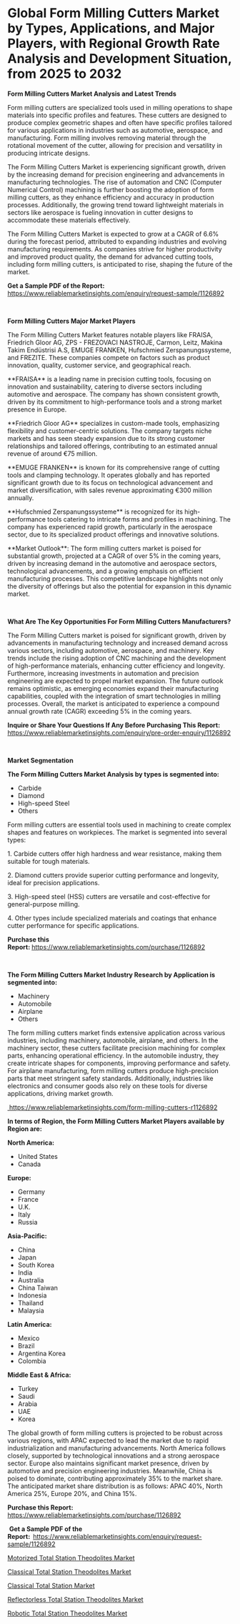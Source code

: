 <p><h1>Global Form Milling Cutters Market by Types, Applications, and Major Players, with Regional Growth Rate Analysis and Development Situation, from 2025 to 2032</h1></p><p><strong>Form Milling Cutters Market Analysis and Latest Trends</strong></p>
<p><p>Form milling cutters are specialized tools used in milling operations to shape materials into specific profiles and features. These cutters are designed to produce complex geometric shapes and often have specific profiles tailored for various applications in industries such as automotive, aerospace, and manufacturing. Form milling involves removing material through the rotational movement of the cutter, allowing for precision and versatility in producing intricate designs.</p><p>The Form Milling Cutters Market is experiencing significant growth, driven by the increasing demand for precision engineering and advancements in manufacturing technologies. The rise of automation and CNC (Computer Numerical Control) machining is further boosting the adoption of form milling cutters, as they enhance efficiency and accuracy in production processes. Additionally, the growing trend toward lightweight materials in sectors like aerospace is fueling innovation in cutter designs to accommodate these materials effectively.</p><p>The Form Milling Cutters Market is expected to grow at a CAGR of 6.6% during the forecast period, attributed to expanding industries and evolving manufacturing requirements. As companies strive for higher productivity and improved product quality, the demand for advanced cutting tools, including form milling cutters, is anticipated to rise, shaping the future of the market.</p></p>
<p><strong>Get a Sample PDF of the Report:&nbsp;</strong> <a href="https://www.reliablemarketinsights.com/enquiry/request-sample/1126892?utm_campaign=1894&utm_medium=2&utm_source=Github&utm_content=ia&utm_term=28022025&utm_id=form-milling-cutters">https://www.reliablemarketinsights.com/enquiry/request-sample/1126892</a></p>
<p>&nbsp;</p>
<p><strong>Form Milling Cutters Major Market Players</strong></p>
<p><p>The Form Milling Cutters Market features notable players like FRAISA, Friedrich Gloor AG, ZPS - FREZOVACI NASTROJE, Carmon, Leitz, Makina Takim Endüstrisi A.S, EMUGE FRANKEN, Hufschmied Zerspanungssysteme, and FREZITE. These companies compete on factors such as product innovation, quality, customer service, and geographical reach.</p><p>**FRAISA** is a leading name in precision cutting tools, focusing on innovation and sustainability, catering to diverse sectors including automotive and aerospace. The company has shown consistent growth, driven by its commitment to high-performance tools and a strong market presence in Europe.</p><p>**Friedrich Gloor AG** specializes in custom-made tools, emphasizing flexibility and customer-centric solutions. The company targets niche markets and has seen steady expansion due to its strong customer relationships and tailored offerings, contributing to an estimated annual revenue of around €75 million.</p><p>**EMUGE FRANKEN** is known for its comprehensive range of cutting tools and clamping technology. It operates globally and has reported significant growth due to its focus on technological advancement and market diversification, with sales revenue approximating €300 million annually.</p><p>**Hufschmied Zerspanungssysteme** is recognized for its high-performance tools catering to intricate forms and profiles in machining. The company has experienced rapid growth, particularly in the aerospace sector, due to its specialized product offerings and innovative solutions.</p><p>**Market Outlook**: The form milling cutters market is poised for substantial growth, projected at a CAGR of over 5% in the coming years, driven by increasing demand in the automotive and aerospace sectors, technological advancements, and a growing emphasis on efficient manufacturing processes. This competitive landscape highlights not only the diversity of offerings but also the potential for expansion in this dynamic market.</p></p>
<p>&nbsp;</p>
<p><strong>What Are The Key Opportunities For Form Milling Cutters Manufacturers?</strong></p>
<p><p>The Form Milling Cutters market is poised for significant growth, driven by advancements in manufacturing technology and increased demand across various sectors, including automotive, aerospace, and machinery. Key trends include the rising adoption of CNC machining and the development of high-performance materials, enhancing cutter efficiency and longevity. Furthermore, increasing investments in automation and precision engineering are expected to propel market expansion. The future outlook remains optimistic, as emerging economies expand their manufacturing capabilities, coupled with the integration of smart technologies in milling processes. Overall, the market is anticipated to experience a compound annual growth rate (CAGR) exceeding 5% in the coming years.</p></p>
<p><strong>Inquire or Share Your Questions If Any Before Purchasing This Report:</strong> <a href="https://www.reliablemarketinsights.com/enquiry/pre-order-enquiry/1126892?utm_campaign=1894&utm_medium=2&utm_source=Github&utm_content=ia&utm_term=28022025&utm_id=form-milling-cutters">https://www.reliablemarketinsights.com/enquiry/pre-order-enquiry/1126892</a></p>
<p>&nbsp;</p>
<p><strong>Market Segmentation</strong></p>
<p><strong>The Form Milling Cutters Market Analysis by types is segmented into:</strong></p>
<p><ul><li>Carbide</li><li>Diamond</li><li>High-speed Steel</li><li>Others</li></ul></p>
<p><p>Form milling cutters are essential tools used in machining to create complex shapes and features on workpieces. The market is segmented into several types: </p><p>1. Carbide cutters offer high hardness and wear resistance, making them suitable for tough materials.</p><p>2. Diamond cutters provide superior cutting performance and longevity, ideal for precision applications.</p><p>3. High-speed steel (HSS) cutters are versatile and cost-effective for general-purpose milling.</p><p>4. Other types include specialized materials and coatings that enhance cutter performance for specific applications.</p></p>
<p><strong>Purchase this Report:&nbsp;</strong><a href="https://www.reliablemarketinsights.com/purchase/1126892?utm_campaign=1894&utm_medium=2&utm_source=Github&utm_content=ia&utm_term=28022025&utm_id=form-milling-cutters">https://www.reliablemarketinsights.com/purchase/1126892</a></p>
<p>&nbsp;</p>
<p><strong>The Form Milling Cutters Market Industry Research by Application is segmented into:</strong></p>
<p><ul><li>Machinery</li><li>Automobile</li><li>Airplane</li><li>Others</li></ul></p>
<p><p>The form milling cutters market finds extensive application across various industries, including machinery, automobile, airplane, and others. In the machinery sector, these cutters facilitate precision machining for complex parts, enhancing operational efficiency. In the automobile industry, they create intricate shapes for components, improving performance and safety. For airplane manufacturing, form milling cutters produce high-precision parts that meet stringent safety standards. Additionally, industries like electronics and consumer goods also rely on these tools for diverse applications, driving market growth.</p></p>
<p><a href="https://www.reliablemarketinsights.com/form-milling-cutters-r1126892?utm_campaign=1894&utm_medium=2&utm_source=Github&utm_content=ia&utm_term=28022025&utm_id=form-milling-cutters">&nbsp;https://www.reliablemarketinsights.com/form-milling-cutters-r1126892</a></p>
<p><strong>In terms of Region, the Form Milling Cutters Market Players available by Region are:</strong></p>
<p>
    <p> <strong> North America: </strong>
        <ul>
            <li>United States</li>
            <li>Canada</li>
        </ul>
        </p> 
    <p> <strong> Europe: </strong>
        <ul>
            <li>Germany</li>
            <li>France</li>
            <li>U.K.</li>
            <li>Italy</li>
            <li>Russia</li>
        </ul>
        </p> 
    <p> <strong> Asia-Pacific: </strong>
        <ul>
            <li>China</li>
            <li>Japan</li>
            <li>South Korea</li>
            <li>India</li>
            <li>Australia</li>
            <li>China Taiwan</li>
            <li>Indonesia</li>
            <li>Thailand</li>
            <li>Malaysia</li>
        </ul>
        </p> 
    <p> <strong> Latin America: </strong>
        <ul>
            <li>Mexico</li>
            <li>Brazil</li>
            <li>Argentina Korea</li>
            <li>Colombia</li>
        </ul>
        </p> 
    <p> <strong> Middle East & Africa: </strong>
        <ul>
            <li>Turkey</li>
            <li>Saudi</li>
            <li>Arabia</li>
            <li>UAE</li>
            <li>Korea</li>
        </ul>
    </p>
    </p>
<p><p>The global growth of form milling cutters is projected to be robust across various regions, with APAC expected to lead the market due to rapid industrialization and manufacturing advancements. North America follows closely, supported by technological innovations and a strong aerospace sector. Europe also maintains significant market presence, driven by automotive and precision engineering industries. Meanwhile, China is poised to dominate, contributing approximately 35% to the market share. The anticipated market share distribution is as follows: APAC 40%, North America 25%, Europe 20%, and China 15%.</p></p>
<p><strong>Purchase this Report: </strong><a href="https://www.reliablemarketinsights.com/purchase/1126892?utm_campaign=1894&utm_medium=2&utm_source=Github&utm_content=ia&utm_term=28022025&utm_id=form-milling-cutters">https://www.reliablemarketinsights.com/purchase/1126892</a></p>
<p>&nbsp;<strong>Get a Sample PDF of the Report:&nbsp;&nbsp;</strong><a href="https://www.reliablemarketinsights.com/enquiry/request-sample/1126892?utm_campaign=1894&utm_medium=2&utm_source=Github&utm_content=ia&utm_term=28022025&utm_id=form-milling-cutters">https://www.reliablemarketinsights.com/enquiry/request-sample/1126892</a></p>
<p><strong></strong></p>
<p><p><a href="https://github.com/vilolakoreni/Market-Research-Report-List-1/blob/main/motorized-total-station-theodolites-market.md?utm_campaign=1894&utm_medium=2&utm_source=Github&utm_content=ia&utm_term=28022025&utm_id=form-milling-cutters">Motorized Total Station Theodolites Market</a></p><p><a href="https://github.com/organophelia8282/Market-Research-Report-List-1/blob/main/classical-total-station-theodolites-market.md?utm_campaign=1894&utm_medium=2&utm_source=Github&utm_content=ia&utm_term=28022025&utm_id=form-milling-cutters">Classical Total Station Theodolites Market</a></p><p><a href="https://github.com/danikabiele541/Market-Research-Report-List-1/blob/main/classical-total-station-market.md?utm_campaign=1894&utm_medium=2&utm_source=Github&utm_content=ia&utm_term=28022025&utm_id=form-milling-cutters">Classical Total Station Market</a></p><p><a href="https://github.com/paljuhubeyde/Market-Research-Report-List-1/blob/main/reflectorless-total-station-theodolites-market.md?utm_campaign=1894&utm_medium=2&utm_source=Github&utm_content=ia&utm_term=28022025&utm_id=form-milling-cutters">Reflectorless Total Station Theodolites Market</a></p><p><a href="https://github.com/miottaredlin79/Market-Research-Report-List-1/blob/main/robotic-total-station-theodolites-market.md?utm_campaign=1894&utm_medium=2&utm_source=Github&utm_content=ia&utm_term=28022025&utm_id=form-milling-cutters">Robotic Total Station Theodolites Market</a></p></p>